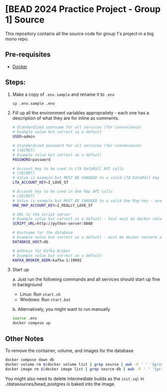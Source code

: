 # [BEAD 2024 Practice Project - Group 1] Source

This repository contains all the source code for group 1's project in a big mono repo.

## Pre-requisites

-   [Docker](https://www.docker.com/)

## Steps:

1. Make a copy of `.env.sample` and rename it to `.env`  
   ```bash
   cp .env.sample .env
   ```

2. Fill up all the environment variables appropraitely - each one has a description of what they are for inline
   as comments.
   ```bash
   # Standardized username for all services (for convenience)
   # Example value but correct as a default
   USER=admin
   
   # Standardized password for all services (for convenience)
   # (SECRET)
   # Example value but correct as a default
   PASSWORD=password

   # Account key to be used in LTA DataMall API calls
   # (SECRET)
   # Value is example but MUST BE CHANGED to a valid LTA DataMall key - example will not work
   LTA_ACCOUNT_KEY=I_LOVE_ST
   
   # Account key to be used in One Map API calls
   # (SECRET)
   # Value is example but MUST BE CHANGED to a valid One Map key - example will not work
   ONE_MAP_ACCOUNT_KEY=I_REALLY_LOVE_ST
   
   # URL to the script server
   # Example value but correct as a default - host must be docker network alias for the script server
   SCRIPT_URL=http://python-server:8080
   
   # Hostname for the database
   # Example value but correct as a default - must be docker network alias for the script server
   DATABASE_HOST=db
   
   # Address for Kafka Broker
   # Example value but correct as a default
   KAFKA_BROKER_ADDR=kafka-1:19092
   ```

3. Start up

   a. Just run the following commands and all services should start up fine in background
      - Linux: Run `start.sh`
      - Windows: Run `start.bat`

   b. Alternatively, you might want to run manually
   ```bash
   source .env
   docker compose up
   ```

## Other Notes

To remove the container, volume, and images for the database

```bash
docker compose down db
docker volume rm $(docker volume list | grep source | awk -F ' ' '{print $2}')
docker image rm $(docker image list | grep source-db | awk -F ' ' '{print $1}')
```

You might also need to delete intermediate builds as the `init.sql` in ./datasources/bead_postgres is baked into the image.
